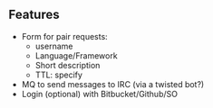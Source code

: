 Features
--------

 - Form for pair requests:
    - username
    - Language/Framework
    - Short description
    - TTL: specify
 - MQ to send messages to IRC (via a twisted bot?)
 - Login (optional) with Bitbucket/Github/SO
